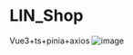 # LIN_Shop
 Vue3+ts+pinia+axios
![image](https://github.com/lwf123456789/Vue3-Ts-pinia-axios-/assets/113299736/c6af258d-bc99-4b2f-bf5c-8354bf6400f0)
